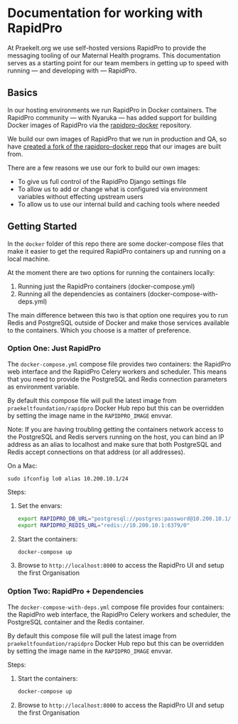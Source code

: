 Documentation for working with RapidPro
=======================================

At Praekelt.org we use self-hosted versions RapidPro to provide the messaging tooling of our Maternal Health programs. This documentation serves as a starting point for our team members in getting up to speed with running — and developing with — RapidPro.

## Basics

In our hosting environments we run RapidPro in Docker containers. The RapidPro community — with Nyaruka — has added support for building Docker images of RapidPro via the [rapidpro-docker][rpd] repository.

We build our own images of RapidPro that we run in production and QA, so have [created a fork of the rapidpro-docker repo][rpd-fork] that our images are built from.

There are a few reasons we use our fork to build our own images:

- To give us full control of the RapidPro Django settings file
- To allow us to add or change what is configured via environment variables without effecting upstream users
- To allow us to use our internal build and caching tools where needed

## Getting Started

In the `docker` folder of this repo there are some docker-compose files that make it easier to get the required RapidPro containers up and running on a local machine.

At the moment there are two options for running the containers locally:

1. Running just the RapidPro containers (docker-compose.yml)
2. Running all the dependencies as containers (docker-compose-with-deps.yml)

The main difference between this two is that option one requires you to run Redis and PostgreSQL outside of Docker and make those services available to the containers. Which you choose is a matter of preference.


### Option One: Just RapidPro

The `docker-compose.yml` compose file provides two containers: the RapidPro web interface and the RapidPro Celery workers and scheduler. This means that you need to provide the PostgreSQL and Redis connection parameters as environment variable.

By default this compose file will pull the latest image from `praekeltfoundation/rapidpro` Docker Hub repo but this can be overridden by setting the image name in the `RAPIDPRO_IMAGE` envvar.

Note: If you are having troubling getting the containers network access to the PostgreSQL and Redis servers running on the host, you can bind an IP address as an alias to localhost and make sure that both PostgreSQL and Redis accept connections on that address (or all addresses).

On a Mac:

```
sudo ifconfig lo0 alias 10.200.10.1/24
```

Steps:

1. Set the envars:

    ```bash
    export RAPIDPRO_DB_URL="postgresql://postgres:password@10.200.10.1/rapidpro"
    export RAPIDPRO_REDIS_URL="redis://10.200.10.1:6379/0"
    ```

2. Start the containers:

    ```bash
    docker-compose up
    ```

3. Browse to `http://localhost:8000` to access the RapidPro UI and setup the first Organisation


### Option Two: RapidPro + Dependencies

The `docker-compose-with-deps.yml` compose file provides four containers: the RapidPro web interface, the RapidPro Celery workers and scheduler, the PostgreSQL container and the Redis container.

By default this compose file will pull the latest image from `praekeltfoundation/rapidpro` Docker Hub repo but this can be overridden by setting the image name in the `RAPIDPRO_IMAGE` envvar.

Steps:

1. Start the containers:

    ```bash
    docker-compose up
    ```

3. Browse to `http://localhost:8000` to access the RapidPro UI and setup the first Organisation


[rpd]: https://github.com/rapidpro/rapidpro-docker
[rpd-fork]: https://github.com/praekeltfoundation/rapidpro-docker
